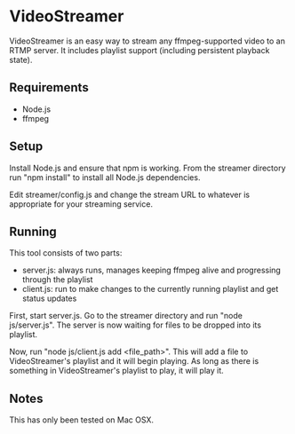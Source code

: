 # VideoStreamer

VideoStreamer is an easy way to stream any ffmpeg-supported video to an RTMP server. 
It includes playlist support (including persistent playback state).

## Requirements

- Node.js
- ffmpeg

## Setup

Install Node.js and ensure that npm is working. 
From the streamer directory run "npm install" to install all Node.js dependencies.

Edit streamer/config.js and change the stream URL to whatever is appropriate for your streaming service.

## Running

This tool consists of two parts:

- server.js: always runs, manages keeping ffmpeg alive and progressing through the playlist
- client.js: run to make changes to the currently running playlist and get status updates

First, start server.js. Go to the streamer directory and run "node js/server.js". 
The server is now waiting for files to be dropped into its playlist.

Now, run "node js/client.js add <file_path>". This will add a file to VideoStreamer's playlist and it will begin playing.
As long as there is something in VideoStreamer's playlist to play, it will play it.

## Notes
This has only been tested on Mac OSX.
